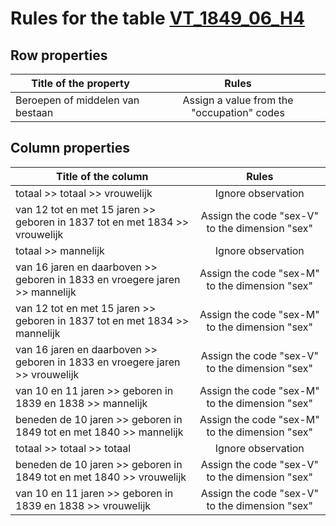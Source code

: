 # Rules for the table [VT_1849_06_H4](https://github.com/cgueret/DataDump/blob/master/xls-marked/VT_1849_06_H4_marked.xls?raw=true)
## Row properties
| Title of the property | Rules |
| --------------------- |:-----:|
| Beroepen of middelen van bestaan | Assign a value from the "occupation" codes |
## Column properties
| Title of the column | Rules |
| --------------------- |:-----:|
| totaal >> totaal >> vrouwelijk | Ignore observation |
| van 12 tot en met 15 jaren >> geboren in 1837 tot en met 1834 >> vrouwelijk | Assign the code "sex-V" to the dimension "sex" |
| totaal >> mannelijk | Ignore observation |
| van 16 jaren en daarboven >> geboren in 1833 en vroegere jaren >> mannelijk | Assign the code "sex-M" to the dimension "sex" |
| van 12 tot en met 15 jaren >> geboren in 1837 tot en met 1834 >> mannelijk | Assign the code "sex-M" to the dimension "sex" |
| van 16 jaren en daarboven >> geboren in 1833 en vroegere jaren >> vrouwelijk | Assign the code "sex-V" to the dimension "sex" |
| van 10 en 11 jaren >> geboren in 1839 en 1838 >> mannelijk | Assign the code "sex-M" to the dimension "sex" |
| beneden de 10 jaren >> geboren in 1849 tot en met 1840 >> mannelijk | Assign the code "sex-M" to the dimension "sex" |
| totaal >> totaal >> totaal | Ignore observation |
| beneden de 10 jaren >> geboren in 1849 tot en met 1840 >> vrouwelijk | Assign the code "sex-V" to the dimension "sex" |
| van 10 en 11 jaren >> geboren in 1839 en 1838 >> vrouwelijk | Assign the code "sex-V" to the dimension "sex" |
